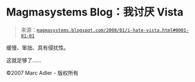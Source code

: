 <!--yml

分类：未分类

日期：2024-05-18 05:04:45

-->

# Magmasystems Blog：我讨厌 Vista

> 来源：[`magmasystems.blogspot.com/2008/01/i-hate-vista.html#0001-01-01`](http://magmasystems.blogspot.com/2008/01/i-hate-vista.html#0001-01-01)

缓慢、笨拙、具有侵扰性。

这就足够了……

©2007 Marc Adler - 版权所有
